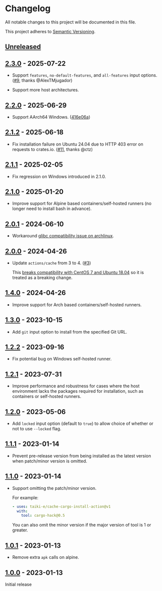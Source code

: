 # Changelog

All notable changes to this project will be documented in this file.

This project adheres to [Semantic Versioning](https://semver.org).

<!--
Note: In this file, do not use the hard wrap in the middle of a sentence for compatibility with GitHub comment style markdown rendering.
-->

## [Unreleased]

## [2.3.0] - 2025-07-22

- Support `features`, `no-default-features`, and `all-features` input options. ([#9](https://github.com/taiki-e/cache-cargo-install-action/pull/9), thanks @AlexTMjugador)

- Support more host architectures.

## [2.2.0] - 2025-06-29

- Support AArch64 Windows. ([416e06a](https://github.com/taiki-e/cache-cargo-install-action/commit/416e06a71d56b46522f4853a13720491b1e04f8a))

## [2.1.2] - 2025-06-18

- Fix installation failure on Ubuntu 24.04 due to HTTP 403 error on requests to crates.io. ([#11](https://github.com/taiki-e/cache-cargo-install-action/pull/11), thanks @ctz)

## [2.1.1] - 2025-02-05

- Fix regression on Windows introduced in 2.1.0.

## [2.1.0] - 2025-01-20

- Improve support for Alpine based containers/self-hosted runners (no longer need to install bash in advance).

## [2.0.1] - 2024-06-10

- Workaround [glibc compatibility issue on archlinux](https://github.com/taiki-e/install-action/issues/521).

## [2.0.0] - 2024-04-26

- Update `actions/cache` from 3 to 4. ([#3](https://github.com/taiki-e/cache-cargo-install-action/pull/3))

  This [breaks compatibility with CentOS 7 and Ubuntu 18.04](https://github.com/actions/runner/issues/2906) so it is treated as a breaking change.

## [1.4.0] - 2024-04-26

- Improve support for Arch based containers/self-hosted runners.

## [1.3.0] - 2023-10-15

- Add `git` input option to install from the specified Git URL.

## [1.2.2] - 2023-09-16

- Fix potential bug on Windows self-hosted runner.

## [1.2.1] - 2023-07-31

- Improve performance and robustness for cases where the host environment lacks the packages required for installation, such as containers or self-hosted runners.

## [1.2.0] - 2023-05-06

- Add `locked` input option (default to `true`) to allow choice of whether or not to use `--locked` flag.

## [1.1.1] - 2023-01-14

- Prevent pre-release version from being installed as the latest version when patch/minor version is omitted.

## [1.1.0] - 2023-01-14

- Support omitting the patch/minor version.

  For example:

  ```yaml
  - uses: taiki-e/cache-cargo-install-action@v1
    with:
      tool: cargo-hack@0.5
  ```

  You can also omit the minor version if the major version of tool is 1 or greater.

## [1.0.1] - 2023-01-13

- Remove extra `apk` calls on alpine.

## [1.0.0] - 2023-01-13

Initial release

[Unreleased]: https://github.com/taiki-e/cache-cargo-install-action/compare/v2.3.0...HEAD
[2.3.0]: https://github.com/taiki-e/cache-cargo-install-action/compare/v2.2.0...v2.3.0
[2.2.0]: https://github.com/taiki-e/cache-cargo-install-action/compare/v2.1.2...v2.2.0
[2.1.2]: https://github.com/taiki-e/cache-cargo-install-action/compare/v2.1.1...v2.1.2
[2.1.1]: https://github.com/taiki-e/cache-cargo-install-action/compare/v2.1.0...v2.1.1
[2.1.0]: https://github.com/taiki-e/cache-cargo-install-action/compare/v2.0.1...v2.1.0
[2.0.1]: https://github.com/taiki-e/cache-cargo-install-action/compare/v2.0.0...v2.0.1
[2.0.0]: https://github.com/taiki-e/cache-cargo-install-action/compare/v1.4.0...v2.0.0
[1.4.0]: https://github.com/taiki-e/cache-cargo-install-action/compare/v1.3.0...v1.4.0
[1.3.0]: https://github.com/taiki-e/cache-cargo-install-action/compare/v1.2.2...v1.3.0
[1.2.2]: https://github.com/taiki-e/cache-cargo-install-action/compare/v1.2.1...v1.2.2
[1.2.1]: https://github.com/taiki-e/cache-cargo-install-action/compare/v1.2.0...v1.2.1
[1.2.0]: https://github.com/taiki-e/cache-cargo-install-action/compare/v1.1.1...v1.2.0
[1.1.1]: https://github.com/taiki-e/cache-cargo-install-action/compare/v1.1.0...v1.1.1
[1.1.0]: https://github.com/taiki-e/cache-cargo-install-action/compare/v1.0.1...v1.1.0
[1.0.1]: https://github.com/taiki-e/cache-cargo-install-action/compare/v1.0.0...v1.0.1
[1.0.0]: https://github.com/taiki-e/cache-cargo-install-action/releases/tag/v1.0.0
